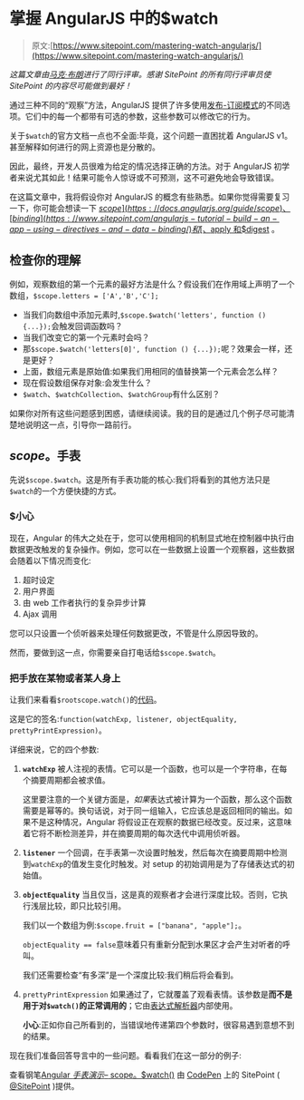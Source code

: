 # 掌握 AngularJS 中的$watch

> 原文:[https://www.sitepoint.com/mastering-watch-angularjs/](https://www.sitepoint.com/mastering-watch-angularjs/)

*这篇文章由[马克·布朗](https://www.sitepoint.com/author/mbrown)进行了同行评审。感谢 SitePoint 的所有同行评审员使 SitePoint 的内容尽可能做到最好！*

通过三种不同的“观察”方法，AngularJS 提供了许多使用[发布-订阅模式](https://en.wikipedia.org/wiki/Publish%E2%80%93subscribe_pattern)的不同选项。它们中的每一个都带有可选的参数，这些参数可以修改它的行为。

关于`$watch`的官方文档一点也不全面:毕竟，这个问题一直困扰着 AngularJS v1。甚至解释如何进行的网上资源也是分散的。

因此，最终，开发人员很难为给定的情况选择正确的方法。对于 AngularJS 初学者来说尤其如此！结果可能令人惊讶或不可预测，这不可避免地会导致错误。

在这篇文章中，我将假设你对 AngularJS 的概念有些熟悉。如果你觉得需要复习一下，你可能会想读一下 [$scope](https://docs.angularjs.org/guide/scope) 、 [binding](https://www.sitepoint.com/angularjs-tutorial-build-an-app-using-directives-and-data-binding/) 和[、$apply 和$digest](https://www.sitepoint.com/understanding-angulars-apply-digest/) 。

## 检查你的理解

例如，观察数组的第一个元素的最好方法是什么？假设我们在作用域上声明了一个数组，`$scope.letters = ['A','B','C'];`

*   当我们向数组中添加元素时,`$scope.$watch('letters', function () {...});`会触发回调函数吗？
*   当我们改变它的第一个元素时会吗？
*   那`$scope.$watch('letters[0]', function () {...});`呢？效果会一样，还是更好？
*   上面，数组元素是原始值:如果我们用相同的值替换第一个元素会怎么样？
*   现在假设数组保存对象:会发生什么？
*   `$watch`、`$watchCollection`、`$watchGroup`有什么区别？

如果你对所有这些问题感到困惑，请继续阅读。我的目的是通过几个例子尽可能清楚地说明这一点，引导你一路前行。

## $scope。$手表

先说`$scope.$watch`。这是所有手表功能的核心:我们将看到的其他方法只是`$watch`的一个方便快捷的方式。

### $小心

现在，Angular 的伟大之处在于，您可以使用相同的机制显式地在控制器中执行由数据更改触发的复杂操作。例如，您可以在一些数据上设置一个观察器，这些数据会随着以下情况而变化:

1.  超时设定
2.  用户界面
3.  由 web 工作者执行的复杂异步计算
4.  Ajax 调用

您可以只设置一个侦听器来处理任何数据更改，不管是什么原因导致的。

然而，要做到这一点，你需要亲自打电话给`$scope.$watch`。

### 把手放在某物或者某人身上

让我们来看看`$rootscope.watch()`的[代码](https://github.com/angular/angular.js/blob/9cf6b197ab905fd94377148a2d2f04f6c768f9c9/src/ng/rootScope.js)。

这是它的签名:`function(watchExp, listener, objectEquality, prettyPrintExpression)`。

详细来说，它的四个参数:

1.  **`watchExp`** 被人注视的表情。它可以是一个函数，也可以是一个字符串，在每个摘要周期都会被求值。

    这里要注意的一个关键方面是，*如果*表达式被计算为一个函数，那么这个函数需要是幂等的。换句话说，对于同一组输入，它应该总是返回相同的输出。如果不是这种情况，Angular 将假设正在观察的数据已经改变。反过来，这意味着它将不断检测差异，并在摘要周期的每次迭代中调用侦听器。

2.  **`listener`** 一个回调，在手表第一次设置时触发，然后每次在摘要周期中检测到`watchExp`的值发生变化时触发。对 setup 的初始调用是为了存储表达式的初始值。

3.  **`objectEquality`** 当且仅当，这是真的观察者才会进行深度比较。否则，它执行浅层比较，即只比较引用。

    我们以一个数组为例:`$scope.fruit = ["banana", "apple"];`。

    `objectEquality == false`意味着只有重新分配到水果区才会产生对听者的呼叫。

    我们还需要检查“有多深”是一个深度比较:我们稍后将会看到。

4.  `prettyPrintExpression`
    如果通过了，它就覆盖了观看表情。该参数是**而不是用于对`$watch()`的正常调用的**；它由[表达式解析器](https://github.com/angular/angular.js/commit/0d424263ead16635afb582affab2b147f8e71626)内部使用。

    **小心**:正如你自己所看到的，当错误地传递第四个参数时，很容易遇到意想不到的结果。

现在我们准备回答导言中的一些问题。看看我们在这一部分的例子:

查看钢笔[Angular $手表演示–$ scope。$watch()](http://codepen.io/SitePoint/pen/GoYyzB/) 由 [CodePen](http://codepen.io) 上的 SitePoint ( [@SitePoint](http://codepen.io/SitePoint) )提供。